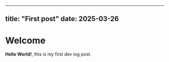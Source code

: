 ---
title: "First post"
date: 2025-03-26
--
# Welcome
**Hello World!**, this is my first dev log post.
